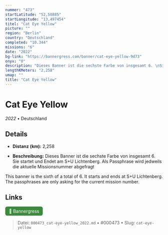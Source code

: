 ```yaml
---
nummer: "473"
startLatitude: "52,50885"
startLongitude: "13,497454"
titel: "Cat Eye Yellow"
picture: ""
region: "Berlin"
country: "Deutschland"
completed: "10.344"
missions: "6"
date: "2022"
bg-link: "https://bannergress.com/banner/cat-eye-yellow-9d73"
onyx: "0"
description: "Dieses Banner ist die sechste Farbe von insgesamt 6. \nSie startet und Endet am S+U Lichtenberg. \nAls Passphrase wird jedweils die aktuelle Missionsnummer abgefragt\n\nThis banner is the sixth of a total of 6. \nIt starts and ends at S+U Lichtenberg. \nThe passphrases are only asking for the current mission number."
lengthKMeters: "2,258"
umap: ""
title: "Cat Eye Yellow"
---
```

# Cat Eye Yellow

*2022* • Deutschland



## Details
- **Distanz (km):** 2,258



- **Beschreibung:** Dieses Banner ist die sechste Farbe von insgesamt 6. 
Sie startet und Endet am S+U Lichtenberg. 
Als Passphrase wird jedweils die aktuelle Missionsnummer abgefragt

This banner is the sixth of a total of 6. 
It starts and ends at S+U Lichtenberg. 
The passphrases are only asking for the current mission number.


## Links
<div style="margin-top: 0.5em;">
<a href="https://bannergress.com/banner/cat-eye-yellow-9d73" target="_blank" style="display:inline-block;margin-right:8px;padding:6px 12px;background-color:#3c8b3c;color:white;text-decoration:none;border-radius:6px;">🔗 Bannergress</a>

</div>


> Datei: `000473_cat-eye-yellow_2022.md` • #000473 • Slug: `cat-eye-yellow`
